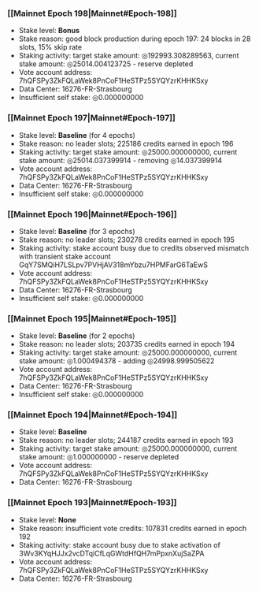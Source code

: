 ### [[Mainnet Epoch 198|Mainnet#Epoch-198]]
* Stake level: **Bonus**
* Stake reason: good block production during epoch 197: 24 blocks in 28 slots, 15% skip rate
* Staking activity: target stake amount: ◎192993.308289563, current stake amount: ◎25014.004123725 - reserve depleted
* Vote account address: 7hQFSPy3ZkFQLaWek8PnCoF1HeSTPz5SYQYzrKHHKSxy
* Data Center: 16276-FR-Strasbourg
* Insufficient self stake: ◎0.000000000
### [[Mainnet Epoch 197|Mainnet#Epoch-197]]
* Stake level: **Baseline** (for 4 epochs)
* Stake reason: no leader slots; 225186 credits earned in epoch 196
* Staking activity: target stake amount: ◎25000.000000000, current stake amount: ◎25014.037399914 - removing ◎14.037399914
* Vote account address: 7hQFSPy3ZkFQLaWek8PnCoF1HeSTPz5SYQYzrKHHKSxy
* Data Center: 16276-FR-Strasbourg
* Insufficient self stake: ◎0.000000000
### [[Mainnet Epoch 196|Mainnet#Epoch-196]]
* Stake level: **Baseline** (for 3 epochs)
* Stake reason: no leader slots; 230278 credits earned in epoch 195
* Staking activity: stake account busy due to credits observed mismatch with transient stake account GqY7SMQiH7LSLpv7PVHjAV318mYbzu7HPMFarG6TaEwS
* Vote account address: 7hQFSPy3ZkFQLaWek8PnCoF1HeSTPz5SYQYzrKHHKSxy
* Data Center: 16276-FR-Strasbourg
* Insufficient self stake: ◎0.000000000
### [[Mainnet Epoch 195|Mainnet#Epoch-195]]
* Stake level: **Baseline** (for 2 epochs)
* Stake reason: no leader slots; 203735 credits earned in epoch 194
* Staking activity: target stake amount: ◎25000.000000000, current stake amount: ◎1.000494378 - adding ◎24998.999505622
* Vote account address: 7hQFSPy3ZkFQLaWek8PnCoF1HeSTPz5SYQYzrKHHKSxy
* Data Center: 16276-FR-Strasbourg
* Insufficient self stake: ◎0.000000000
### [[Mainnet Epoch 194|Mainnet#Epoch-194]]
* Stake level: **Baseline**
* Stake reason: no leader slots; 244187 credits earned in epoch 193
* Staking activity: target stake amount: ◎25000.000000000, current stake amount: ◎1.000000000 - reserve depleted
* Vote account address: 7hQFSPy3ZkFQLaWek8PnCoF1HeSTPz5SYQYzrKHHKSxy
* Data Center: 16276-FR-Strasbourg
### [[Mainnet Epoch 193|Mainnet#Epoch-193]]
* Stake level: **None**
* Stake reason: insufficient vote credits: 107831 credits earned in epoch 192
* Staking activity: stake account busy due to stake activation of 3Wv3KYqHJJx2vcDTqiCfLqGWtdHfQH7mPpxnXujSaZPA
* Vote account address: 7hQFSPy3ZkFQLaWek8PnCoF1HeSTPz5SYQYzrKHHKSxy
* Data Center: 16276-FR-Strasbourg